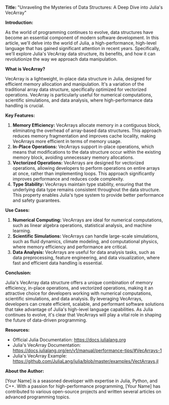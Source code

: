 **Title:** "Unraveling the Mysteries of Data Structures: A Deep Dive into Julia's VecArray"

**Introduction:**

As the world of programming continues to evolve, data structures have become an essential component of modern software development. In this article, we'll delve into the world of Julia, a high-performance, high-level language that has gained significant attention in recent years. Specifically, we'll explore Julia's VecArray data structure, its benefits, and how it can revolutionize the way we approach data manipulation.

**What is VecArray?**

VecArray is a lightweight, in-place data structure in Julia, designed for efficient memory allocation and manipulation. It's a variation of the traditional array data structure, specifically optimized for vectorized operations. VecArray is particularly useful for numerical computations, scientific simulations, and data analysis, where high-performance data handling is crucial.

**Key Features:**

1. **Memory Efficiency:** VecArrays allocate memory in a contiguous block, eliminating the overhead of array-based data structures. This approach reduces memory fragmentation and improves cache locality, making VecArrays more efficient in terms of memory usage.
2. **In-Place Operations:** VecArrays support in-place operations, which means that modifications to the data structure occur within the existing memory block, avoiding unnecessary memory allocations.
3. **Vectorized Operations:** VecArrays are designed for vectorized operations, allowing developers to perform operations on entire arrays at once, rather than implementing loops. This approach significantly improves performance and reduces code complexity.
4. **Type Stability:** VecArrays maintain type stability, ensuring that the underlying data type remains consistent throughout the data structure. This property enables Julia's type system to provide better performance and safety guarantees.

**Use Cases:**

1. **Numerical Computing:** VecArrays are ideal for numerical computations, such as linear algebra operations, statistical analysis, and machine learning.
2. **Scientific Simulations:** VecArrays can handle large-scale simulations, such as fluid dynamics, climate modeling, and computational physics, where memory efficiency and performance are critical.
3. **Data Analysis:** VecArrays are useful for data analysis tasks, such as data preprocessing, feature engineering, and data visualization, where fast and efficient data handling is essential.

**Conclusion:**

Julia's VecArray data structure offers a unique combination of memory efficiency, in-place operations, and vectorized operations, making it an attractive choice for developers working with numerical computations, scientific simulations, and data analysis. By leveraging VecArrays, developers can create efficient, scalable, and performant software solutions that take advantage of Julia's high-level language capabilities. As Julia continues to evolve, it's clear that VecArrays will play a vital role in shaping the future of data-driven programming.

**Resources:**

* Official Julia Documentation: <https://docs.julialang.org>
* Julia's VecArray Documentation: <https://docs.julialang.org/en/v1/manual/performance-tips/#VecArrays-1>
* Julia's VecArray Example: <https://github.com/JuliaLang/julia/blob/master/examples/VectArrays.jl>

**About the Author:**

[Your Name] is a seasoned developer with expertise in Julia, Python, and C++. With a passion for high-performance programming, [Your Name] has contributed to various open-source projects and written several articles on advanced programming topics.